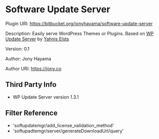 # Software Update Server

Plugin URI: https://bitbucket.org/jonyhayama/software-update-server

Description: Easily serve WordPress Themes or Plugins. Based on [WP Update Server](https://github.com/YahnisElsts/wp-update-server) by [Yahnis Elsts](https://github.com/YahnisElsts/)

Version: 0.1

Author: Jony Hayama

Author URI: https://jony.co

## Third Party Info
- WP Update Server version 1.3.1

## Filter Reference
- 'softupdatemgr/add_license_validation_method'
- 'softupadtemgr/server/generateDownloadUrl/query'
